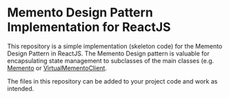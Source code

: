 # Memento Design Pattern Implementation for ReactJS

This repository is a simple implementation (skeleton code) for the Memento Design Pattern in ReactJS.
The Memento Design pattern is valuable for encapsulating state management to subclasses of the main classes (e.g. [Memento](https://github.com/justinsj/Memento/blob/main/Memento.js) or [VirtualMementoClient](https://github.com/justinsj/Memento/blob/main/VirtualMementoClient.js).

The files in this repository can be added to your project code and work as intended.
